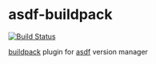 # asdf-buildpack

[![Build Status](https://github.com/johnlayton/asdf-buildpack/workflows/main/badge.svg)](https://github.com/johnlayton/asdf-buildpack/actions)

[buildpack](https://github.com/buildpacks/pack) plugin for [asdf](https://github.com/asdf-vm/asdf) version manager
